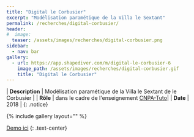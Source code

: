 ```yaml
---
title: "Digital le Corbusier"
excerpt: "Modélisation paramétique de la Villa le Sextant"
permalink: /recherches/digital-corbusier/
header:
#  image:
  teaser: /assets/images/recherches/digital-corbusier.png
sidebar:
  - nav: bar
gallery:
  - url: https://app.shapediver.com/m/digital-le-corbusier-6
    image_path: /assets/images/recherches/digital-corbusier.gif
    title: "Digital le Corbusier"
---
```


| **Description** | Modélisation paramétique de la Villa le Sextant de le Corbusier |
| **Rôle** | dans le cadre de l'enseignement [CNPA-Tuto](http://cnpa-tuto.epfl.ch)|
| **Date** | 2018 |
{: .notice}

{% include gallery layout="" %}

[Demo ici](https://app.shapediver.com/m/digital-le-corbusier-6)
{: .text-center}
